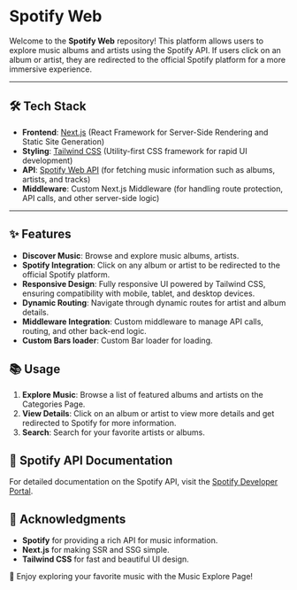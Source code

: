 # Spotify Web

Welcome to the **Spotify Web** repository! This platform allows users to explore music albums and artists using the Spotify API. If users click on an album or artist, they are redirected to the official Spotify platform for a more immersive experience.

---

## 🛠️ **Tech Stack**

- **Frontend**: [Next.js](https://nextjs.org/) (React Framework for Server-Side Rendering and Static Site Generation)
- **Styling**: [Tailwind CSS](https://tailwindcss.com/) (Utility-first CSS framework for rapid UI development)
- **API**: [Spotify Web API](https://developer.spotify.com/documentation/web-api/) (for fetching music information such as albums, artists, and tracks)
- **Middleware**: Custom Next.js Middleware (for handling route protection, API calls, and other server-side logic)

---

## ✨ **Features**

- **Discover Music**: Browse and explore music albums, artists.
- **Spotify Integration**: Click on any album or artist to be redirected to the official Spotify platform.
- **Responsive Design**: Fully responsive UI powered by Tailwind CSS, ensuring compatibility with mobile, tablet, and desktop devices.
- **Dynamic Routing**: Navigate through dynamic routes for artist and album details.
- **Middleware Integration**: Custom middleware to manage API calls, routing, and other back-end logic.
- **Custom Bars loader**: Custom Bar loader for loading.

## 📚 **Usage**

1. **Explore Music**: Browse a list of featured albums and artists on the Categories Page.
2. **View Details**: Click on an album or artist to view more details and get redirected to Spotify for more information.
3. **Search**: Search for your favorite artists or albums.

## 🔗 **Spotify API Documentation**

For detailed documentation on the Spotify API, visit the [Spotify Developer Portal](https://developer.spotify.com/documentation/web-api/).

## 🙌 **Acknowledgments**

- **Spotify** for providing a rich API for music information.
- **Next.js** for making SSR and SSG simple.
- **Tailwind CSS** for fast and beautiful UI design.

🎉 Enjoy exploring your favorite music with the Music Explore Page!


